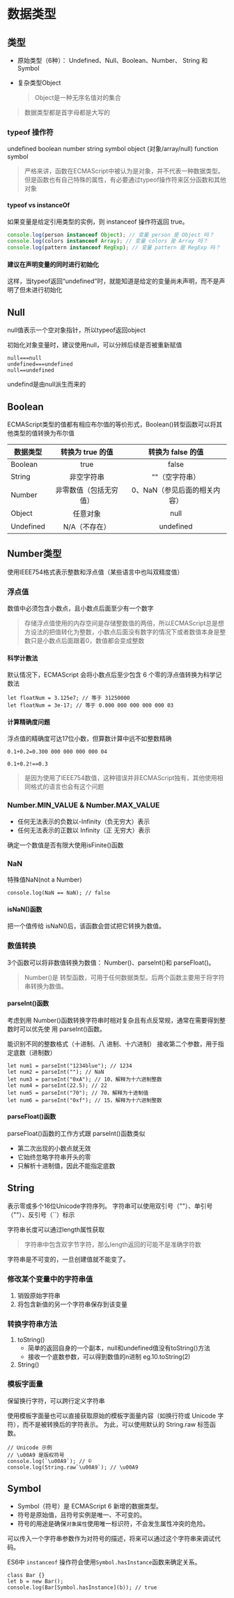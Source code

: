 # 数据类型

## 类型

- 原始类型（6种）：
Undefined、Null、Boolean、Number、
String 和 Symbol

- 复杂类型Object
  > Object是一种无序名值对的集合

> 数据类型都是首字母都是大写的

### typeof 操作符

undefined
boolean
number
string
symbol
object (对象/array/null)
function
symbol

> 严格来讲，函数在ECMAScript中被认为是对象，并不代表一种数据类型。但是函数也有自己特殊的属性，有必要通过typeof操作符来区分函数和其他对象

#### typeof vs instanceOf

如果变量是给定引用类型的实例，则 instanceof 操作符返回 true。

```javascript
console.log(person instanceof Object); // 变量 person 是 Object 吗？
console.log(colors instanceof Array); // 变量 colors 是 Array 吗？
console.log(pattern instanceof RegExp); // 变量 pattern 是 RegExp 吗？

```

#### 建议在声明变量的同时进行初始化

这样，当typeof返回“undefined”时，就能知道是给定的变量尚未声明，而不是声明了但未进行初始化

## Null

null值表示一个空对象指针，所以typeof返回object

初始化对象变量时，建议使用null，可以分辨后续是否被重新赋值

```
null===null
undefined===undefined
null==undefined
```

undefind是由null派生而来的

## Boolean

ECMAScript类型的值都有相应布尔值的等价形式，Boolean()转型函数可以将其他类型的值转换为布尔值

| 数据类型 | 转换为 true 的值 | 转换为 false 的值 |
| --------   | :-----:   | :----: |
| Boolean | true | false |
| String | 非空字符串 | ""（空字符串）|
| Number | 非零数值（包括无穷值）| 0、NaN（参见后面的相关内容）|
|Object | 任意对象 | null |
|Undefined | N/A（不存在）| undefined |

## Number类型

使用IEEE754格式表示整数和浮点值（某些语言中也叫双精度值）

### 浮点值

数值中必须包含小数点，且小数点后面至少有一个数字

> 存储浮点值使用的内存空间是存储整数值的两倍，所以ECMAScript总是想方设法的把值转化为整数，小数点后面没有数字的情况下或者数值本身是整数只是小数点后面跟着0，数值都会变成整数

#### 科学计数法

默认情况下，ECMAScript 会将小数点后至少包含 6 个零的浮点值转换为科学记数法

```
let floatNum = 3.125e7; // 等于 31250000
let floatNum = 3e-17; // 等于 0.000 000 000 000 000 03
```

#### 计算精确度问题

浮点值的精确度可达17位小数，但算数计算中远不如整数精确

```
0.1+0.2=0.300 000 000 000 000 04

0.1+0.2!==0.3
```

> 是因为使用了IEEE754数值，这种错误并非ECMAScript独有，其他使用相同格式的语言也会有这个问题

### Number.MIN_VALUE & Number.MAX_VALUE

- 任何无法表示的负数以-Infinity（负无穷大）表示
- 任何无法表示的正数以 Infinity（正
无穷大）表示

确定一个数值是否有限大使用isFinite()函数

### NaN

特殊值NaN(not a Number)

```
console.log(NaN == NaN); // false
```

#### isNaN()函数

把一个值传给 isNaN()后，该函数会尝试把它转换为数值。

### 数值转换

3个函数可以将非数值转换为数值：
Number()、parseInt()和 parseFloat()。

> Number()是
转型函数，可用于任何数据类型。后两个函数主要用于将字符串转换为数值。

#### parseInt()函数

考虑到用 Number()函数转换字符串时相对复杂且有点反常规，通常在需要得到整数时可以优先使
用 parseInt()函数。

能识别不同的整数格式（十进制、八
进制、十六进制）
接收第二个参数，用于指定底数（进制数）

```
let num1 = parseInt("1234blue"); // 1234
let num2 = parseInt(""); // NaN
let num3 = parseInt("0xA"); // 10，解释为十六进制整数
let num4 = parseInt(22.5); // 22
let num5 = parseInt("70"); // 70，解释为十进制值
let num6 = parseInt("0xf"); // 15，解释为十六进制整数
```

#### parseFloat()函数

parseFloat()函数的工作方式跟 parseInt()函数类似

- 第二次出现的小数点就无效
- 它始终忽略字符串开头的零
- 只解析十进制值，因此不能指定底数

## String

表示零或多个16位Unicode字符序列。
字符串可以使用双引号（""）、单引号（""）、反引号（``）标示

字符串长度可以通过length属性获取
> 字符串中包含双字节字符，那么length返回的可能不是准确字符数

字符串是不可变的，一旦创建值就不能变了。

### 修改某个变量中的字符串值

1. 销毁原始字符串
2. 将包含新值的另一个字符串保存到该变量

### 转换字符串方法

1. toString()
   - 简单的返回自身的一个副本，null和undefined值没有toString()方法
   - 接收一个底数参数，可以得到数值的n进制 eg.10.toString(2)
2. String()

### 模板字面量

保留换行字符，可以跨行定义字符串

使用模板字面量也可以直接获取原始的模板字面量内容（如换行符或 Unicode 字符），而不是被转换后的字符表示。
为此，可以使用默认的 String.raw 标签函数。

```
// Unicode 示例
// \u00A9 是版权符号
console.log(`\u00A9`); // ©
console.log(String.raw`\u00A9`); // \u00A9
```

## Symbol

- Symbol（符号）是 ECMAScript 6 新增的数据类型。
- 符号是原始值，且符号实例是唯一、不可变的。
- 符号的用途是确保`对象属性`使用唯一标识符，不会发生属性冲突的危险。

可以传入一个字符串参数作为对符号的描述，将来可以通过这个字符串来调试代码。

ES6中 `instanceof` 操作符会使用`Symbol.hasInstance`函数来确定关系。

```
class Bar {}
let b = new Bar();
console.log(Bar[Symbol.hasInstance](b)); // true
```
